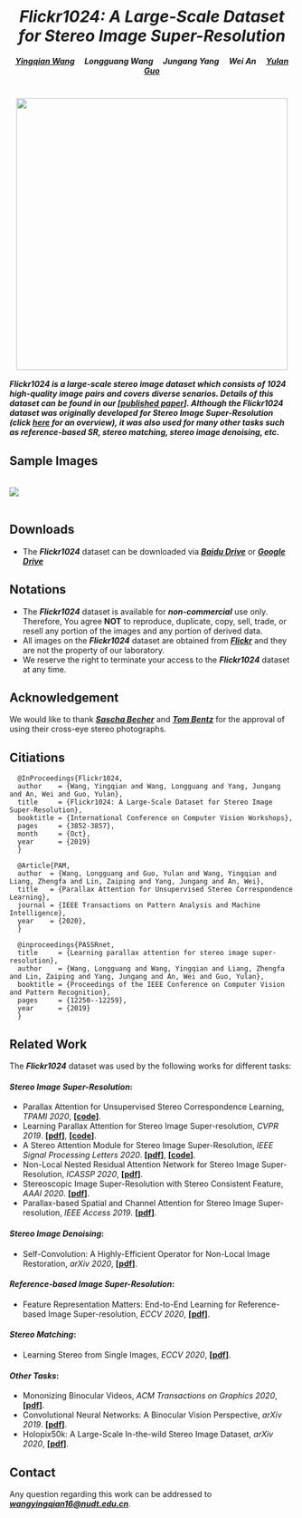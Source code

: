 
# *<center>Flickr1024: A Large-Scale Dataset for Stereo Image Super-Resolution</center>* 

***<center><a href="https://yingqianwang.github.io/homepage" target="_blank">Yingqian Wang</a>&emsp; Longguang Wang&emsp; Jungang Yang&emsp; Wei An&emsp; <a href="http://yulanguo.me/" target="_blank">Yulan Guo</a></center>*** <br>

### <center><img src="https://raw.github.com/YingqianWang/Flickr1024/master/pics/Flickr1024.jpg" width="480"></center>

***Flickr1024 is a large-scale stereo image dataset which consists of 1024 high-quality image pairs and covers diverse senarios. Details of this dataset can be found in our [<a href="http://openaccess.thecvf.com/content_ICCVW_2019/papers/LCI/Wang_Flickr1024_A_Large-Scale_Dataset_for_Stereo_Image_Super-Resolution_ICCVW_2019_paper.pdf">published paper</a>]. Although the Flickr1024 dataset was originally developed for Stereo Image Super-Resolution (click [here](https://github.com/YingqianWang/Awesome-Stereo-Image-SR) for an overview), it was also used for many other tasks such as reference-based SR, stereo matching, stereo image denoising, etc.***<br>

## Sample Images

<br><img src="https://raw.github.com/YingqianWang/Flickr1024/master/pics/Sample Images.jpg"><br><br>

## Downloads
* The ***Flickr1024*** dataset can be downloaded via
***<a href="https://pan.baidu.com/s/1YD76gpQ2WjkhjkMnHmU3tQ" target="_blank">Baidu Drive</a>*** or 
***<a href="https://drive.google.com/drive/folders/10LTXCSp9UqY9A9HVj3sAf7zmS4KdJo2T?usp=sharing" target="_blank">Google Drive</a>***

## Notations
* The ***Flickr1024*** dataset is available for ***non-commercial*** use only. 
  Therefore, You agree **NOT** to reproduce, duplicate, copy, sell, trade, or resell any portion of the images and any portion of derived data.
* All images on the ***Flickr1024*** dataset are obtained from ***<a href="https://flickr.com" target="_blank">Flickr</a>***
and they are not the property of our laboratory. 
* We reserve the right to terminate your access to the ***Flickr1024*** dataset at any time.

## Acknowledgement
We would like to thank ***<a href="https://www.flickr.com/photos/stereotron/" target="_blank">Sascha Becher</a>***
 and ***<a href="https://www.flickr.com/photos/tombentz" target="_blank">Tom Bentz</a>*** for the approval of using their cross-eye stereo photographs.

## Citiations
```
  @InProceedings{Flickr1024,
  author    = {Wang, Yingqian and Wang, Longguang and Yang, Jungang and An, Wei and Guo, Yulan},
  title     = {Flickr1024: A Large-Scale Dataset for Stereo Image Super-Resolution},
  booktitle = {International Conference on Computer Vision Workshops},
  pages     = {3852-3857},
  month     = {Oct},
  year      = {2019}
  }
  
  @Article{PAM,
  author  = {Wang, Longguang and Guo, Yulan and Wang, Yingqian and Liang, Zhengfa and Lin, Zaiping and Yang, Jungang and An, Wei},
  title   = {Parallax Attention for Unsupervised Stereo Correspondence Learning},
  journal = {IEEE Transactions on Pattern Analysis and Machine Intelligence},
  year    = {2020},
  }
  
  @inproceedings{PASSRnet,
  title     = {Learning parallax attention for stereo image super-resolution},
  author    = {Wang, Longguang and Wang, Yingqian and Liang, Zhengfa and Lin, Zaiping and Yang, Jungang and An, Wei and Guo, Yulan},
  booktitle = {Proceedings of the IEEE Conference on Computer Vision and Pattern Recognition},
  pages     = {12250--12259},
  year      = {2019}
  }
```

## Related Work
The ***Flickr1024*** dataset was used by the following works for different tasks:

#### *Stereo Image Super-Resolution*:
* Parallax Attention for Unsupervised Stereo Correspondence Learning, *TPAMI 2020*, **[<a href="https://github.com/LongguangWang/PAM" target="_blank">code</a>]**.
* Learning Parallax Attention for Stereo Image Super-resolution, *CVPR 2019*. **[<a href="https://arxiv.org/pdf/1903.05784.pdf" target="_blank">pdf</a>]**, **[<a href="https://github.com/LongguangWang/PASSRnet" target="_blank">code</a>]**.
* A Stereo Attention Module for Stereo Image Super-Resolution, *IEEE Signal Processing Letters 2020*. **[<a href="https://ieeexplore.ieee.org/stamp/stamp.jsp?tp=&arnumber=8998204" target="_blank">pdf</a>]**, **[<a href="https://github.com/XinyiYing/SAM" target="_blank">code</a>]**.
* Non-Local Nested Residual Attention Network for Stereo Image Super-Resolution, *ICASSP 2020*, **[<a href="https://ieeexplore.ieee.org/stamp/stamp.jsp?tp=&arnumber=9054687" target="_blank">pdf</a>]**.
* Stereoscopic Image Super-Resolution with Stereo Consistent Feature, *AAAI 2020*. **[<a href="https://www.aaai.org/Papers/AAAI/2020GB/AAAI-SongW.10348.pdf" target="_blank">pdf</a>]**.
* Parallax-based Spatial and Channel Attention for Stereo Image Super-resolution, *IEEE Access 2019*. **[<a href="https://ieeexplore.ieee.org/stamp/stamp.jsp?tp=&arnumber=8936066" target="_blank">pdf</a>]**.

#### *Stereo Image Denoising*:
* Self-Convolution: A Highly-Efficient Operator for Non-Local Image Restoration, *arXiv 2020*, **[<a href="https://arxiv.org/pdf/2006.13714.pdf" target="_blank">pdf</a>]**.

#### *Reference-based Image Super-Resolution*:
* Feature Representation Matters: End-to-End Learning for Reference-based Image Super-resolution, *ECCV 2020*, **[<a href="http://www.ecva.net/papers/eccv_2020/papers_ECCV/papers/123490222.pdf" target="_blank">pdf</a>]**.

#### *Stereo Matching*:
* Learning Stereo from Single Images, *ECCV 2020*, **[<a href="https://arxiv.org/pdf/2008.01484.pdf" target="_blank">pdf</a>]**.

#### *Other Tasks*:
* Mononizing Binocular Videos, *ACM Transactions on Graphics 2020*, **[<a href="https://arxiv.org/pdf/2009.01424.pdf" target="_blank">pdf</a>]**.
* Convolutional Neural Networks: A Binocular Vision Perspective, *arXiv 2019*. **[<a href="https://arxiv.xilesou.top/pdf/1912.10201.pdf" target="_blank">pdf</a>]**.
* Holopix50k: A Large-Scale In-the-wild Stereo Image Dataset, *arXiv 2020*, **[<a href="https://arxiv.org/pdf/2003.11172.pdf" target="_blank">pdf</a>]**.<br>

## Contact
Any question regarding this work can be addressed to ***wangyingqian16@nudt.edu.cn***.

